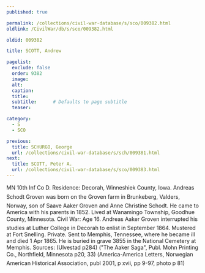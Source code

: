 ```yaml
---
published: true

permalink: /collections/civil-war-database/s/sco/009382.html
oldlink: /CivilWar/db/s/sco/009382.html

oldid: 009382

title: SCOTT, Andrew

pagelist:
  exclude: false
  order: 9382
  image: 
  alt:
  caption:
  title:
  subtitle:      # Defaults to page subtitle
  teaser:

category: 
  - S 
  - SCO

previous:
  title: SCHURGO, George
  url: /collections/civil-war-database/s/sch/009381.html  
next:
  title: SCOTT, Peter A.
  url: /collections/civil-war-database/s/sco/009383.html   
---
```

MN 10th Inf Co D. Residence: Decorah, Winneshiek County, Iowa. &#147;Andreas Schodt Groven&#148; was born on the Groven farm in Brunkeberg, Valders, Norway, son of Saave Aaker Groven and Anne Christine Schodt. He came to America with his parents in 1852. Lived at Wanamingo Township, Goodhue County, Minnesota. Civil War: Age 16. &#147;Andreas Aaker Groven&#148; interrupted his studies at Luther College in Decorah to enlist in September 1864. Mustered at Fort Snelling. Private. Sent to Memphis, Tennessee, where he became ill and died 1 Apr 1865. He is buried in grave 3855 in the National Cemetery at Memphis. Sources: (Ulvestad p284) (&quot;The Aaker Saga&quot;, Publ. Mohn Printing Co., Northfield, Minnesota p20, 33) (&#147;America-America Letters&#148;, Norwegian American Historical Association, publ 2001, p xvii, pp 9-97, photo p 81)